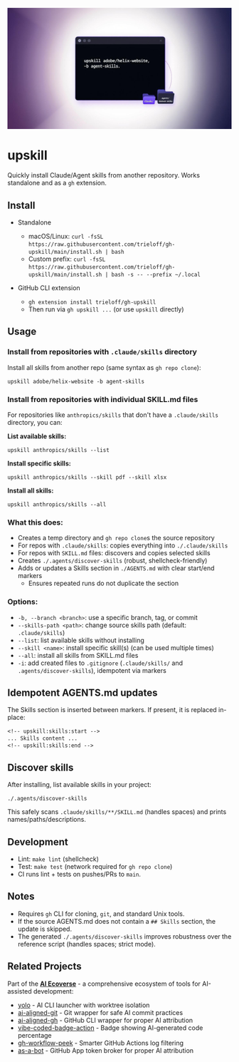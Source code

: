 ![Upskill – Install Agent Skills](hero-banner.jpeg)

# upskill

Quickly install Claude/Agent skills from another repository. Works standalone and as a `gh` extension.

## Install

- Standalone
  - macOS/Linux: `curl -fsSL https://raw.githubusercontent.com/trieloff/gh-upskill/main/install.sh | bash`
  - Custom prefix: `curl -fsSL https://raw.githubusercontent.com/trieloff/gh-upskill/main/install.sh | bash -s -- --prefix ~/.local`

- GitHub CLI extension
  - `gh extension install trieloff/gh-upskill`
  - Then run via `gh upskill ...` (or use `upskill` directly)

## Usage

### Install from repositories with `.claude/skills` directory

Install all skills from another repo (same syntax as `gh repo clone`):

```
upskill adobe/helix-website -b agent-skills
```

### Install from repositories with individual SKILL.md files

For repositories like `anthropics/skills` that don't have a `.claude/skills` directory, you can:

**List available skills:**
```
upskill anthropics/skills --list
```

**Install specific skills:**
```
upskill anthropics/skills --skill pdf --skill xlsx
```

**Install all skills:**
```
upskill anthropics/skills --all
```

### What this does:
- Creates a temp directory and `gh repo clone`s the source repository
- For repos with `.claude/skills`: copies everything into `./.claude/skills`
- For repos with `SKILL.md` files: discovers and copies selected skills
- Creates `./.agents/discover-skills` (robust, shellcheck-friendly)
- Adds or updates a Skills section in `./AGENTS.md` with clear start/end markers
  - Ensures repeated runs do not duplicate the section

### Options:
- `-b, --branch <branch>`: use a specific branch, tag, or commit
- `--skills-path <path>`: change source skills path (default: `.claude/skills`)
- `--list`: list available skills without installing
- `--skill <name>`: install specific skill(s) (can be used multiple times)
- `--all`: install all skills from SKILL.md files
- `-i`: add created files to `.gitignore` (`.claude/skills/` and `.agents/discover-skills`), idempotent via markers

## Idempotent AGENTS.md updates

The Skills section is inserted between markers. If present, it is replaced in-place:

```
<!-- upskill:skills:start -->
... Skills content ...
<!-- upskill:skills:end -->
```

## Discover skills

After installing, list available skills in your project:

```
./.agents/discover-skills
```

This safely scans `.claude/skills/**/SKILL.md` (handles spaces) and prints names/paths/descriptions.

## Development

- Lint: `make lint` (shellcheck)
- Test: `make test` (network required for `gh repo clone`)
- CI runs lint + tests on pushes/PRs to `main`.

## Notes

- Requires `gh` CLI for cloning, `git`, and standard Unix tools.
- If the source AGENTS.md does not contain a `## Skills` section, the update is skipped.
- The generated `./.agents/discover-skills` improves robustness over the reference script (handles spaces; strict mode).

## Related Projects

Part of the **[AI Ecoverse](https://github.com/trieloff/ai-ecoverse)** - a comprehensive ecosystem of tools for AI-assisted development:
- [yolo](https://github.com/trieloff/yolo) - AI CLI launcher with worktree isolation
- [ai-aligned-git](https://github.com/trieloff/ai-aligned-git) - Git wrapper for safe AI commit practices
- [ai-aligned-gh](https://github.com/trieloff/ai-aligned-gh) - GitHub CLI wrapper for proper AI attribution
- [vibe-coded-badge-action](https://github.com/trieloff/vibe-coded-badge-action) - Badge showing AI-generated code percentage
- [gh-workflow-peek](https://github.com/trieloff/gh-workflow-peek) - Smarter GitHub Actions log filtering
- [as-a-bot](https://github.com/trieloff/as-a-bot) - GitHub App token broker for proper AI attribution
